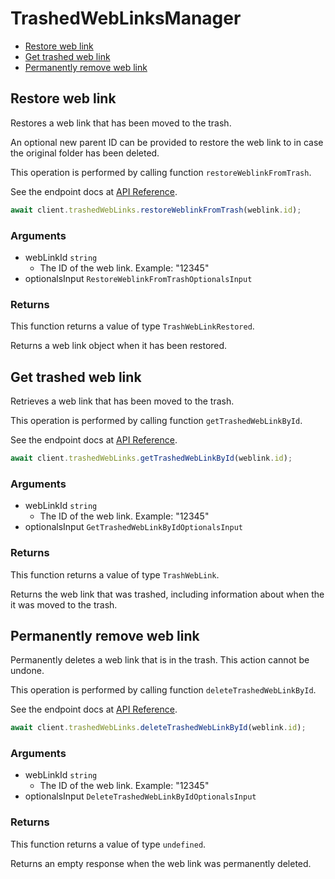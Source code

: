 # TrashedWebLinksManager

- [Restore web link](#restore-web-link)
- [Get trashed web link](#get-trashed-web-link)
- [Permanently remove web link](#permanently-remove-web-link)

## Restore web link

Restores a web link that has been moved to the trash.

An optional new parent ID can be provided to restore the web link to in case
the original folder has been deleted.

This operation is performed by calling function `restoreWeblinkFromTrash`.

See the endpoint docs at
[API Reference](https://developer.box.com/reference/post-web-links-id/).

<!-- sample post_web_links_id -->

```ts
await client.trashedWebLinks.restoreWeblinkFromTrash(weblink.id);
```

### Arguments

- webLinkId `string`
  - The ID of the web link. Example: "12345"
- optionalsInput `RestoreWeblinkFromTrashOptionalsInput`

### Returns

This function returns a value of type `TrashWebLinkRestored`.

Returns a web link object when it has been restored.

## Get trashed web link

Retrieves a web link that has been moved to the trash.

This operation is performed by calling function `getTrashedWebLinkById`.

See the endpoint docs at
[API Reference](https://developer.box.com/reference/get-web-links-id-trash/).

<!-- sample get_web_links_id_trash -->

```ts
await client.trashedWebLinks.getTrashedWebLinkById(weblink.id);
```

### Arguments

- webLinkId `string`
  - The ID of the web link. Example: "12345"
- optionalsInput `GetTrashedWebLinkByIdOptionalsInput`

### Returns

This function returns a value of type `TrashWebLink`.

Returns the web link that was trashed,
including information about when the it
was moved to the trash.

## Permanently remove web link

Permanently deletes a web link that is in the trash.
This action cannot be undone.

This operation is performed by calling function `deleteTrashedWebLinkById`.

See the endpoint docs at
[API Reference](https://developer.box.com/reference/delete-web-links-id-trash/).

<!-- sample delete_web_links_id_trash -->

```ts
await client.trashedWebLinks.deleteTrashedWebLinkById(weblink.id);
```

### Arguments

- webLinkId `string`
  - The ID of the web link. Example: "12345"
- optionalsInput `DeleteTrashedWebLinkByIdOptionalsInput`

### Returns

This function returns a value of type `undefined`.

Returns an empty response when the web link was
permanently deleted.
